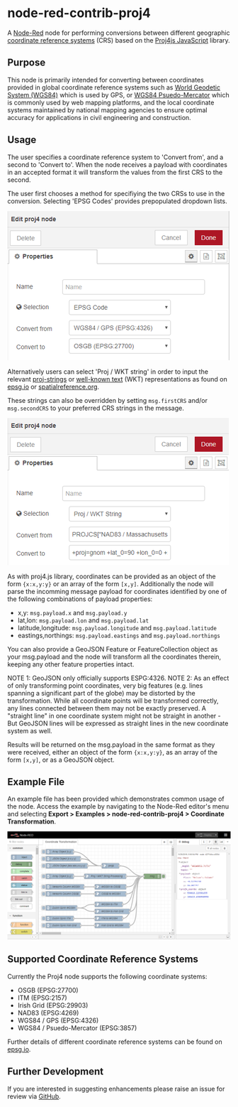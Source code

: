 # node-red-contrib-proj4
A [Node-Red](https://nodered.org/) node for performing conversions between different geographic [coordinate reference systems](https://en.wikipedia.org/wiki/Spatial_reference_system) (CRS) based on the [Proj4js JavaScript](http://proj4js.org/) library.

## Purpose
This node is primarily intended for converting between coordinates provided in global coordinate reference systems such as [World Geodetic System (WGS84)](https://en.wikipedia.org/wiki/World_Geodetic_System) which is used by GPS, or [WGS84 Psuedo-Mercator](https://en.wikipedia.org/wiki/Web_Mercator_projection) which is commonly used by web mapping platforms, and the local coordinate systems maintained by national mapping agencies to ensure optimal accuracy for applications in civil engineering and construction.

## Usage
The user specifies a coordinate reference system to 'Convert from', and a second to 'Convert to'. When the node receives a payload with coordinates in an accepted format it will transform the values from the first CRS to the second.

The user first chooses a method for specifiying the two CRSs to use in the conversion. Selecting 'EPSG Codes' provides prepopulated dropdown lists. 

![EPSG Code](images/EPSG_Code.PNG)

Alternatively users can select 'Proj / WKT string' in order to input the relevant [proj-strings](https://proj.org/usage/quickstart.html) or [well-known text](https://en.wikipedia.org/wiki/Well-known_text_representation_of_coordinate_reference_systems) (WKT) representations as found on [epsg.io](http://epsg.io/) or [spatialreference.org](https://spatialreference.org/).

These strings can also be overridden by setting `msg.firstCRS` and/or `msg.secondCRS` to your preferred CRS strings in the message. 

![Proj WKT String](images/Proj_WKT_String.PNG)

As with proj4.js library, coordinates can be provided as an object of the form `{x:x,y:y}` or an array of the form `[x,y]`. Additionally the node will parse the incomming message payload for coordinates identified by one of the following combinations of payload properties:
- x,y: `msg.payload.x` and `msg.payload.y`
- lat,lon: `msg.payload.lon` and `msg.payload.lat`
- latitude,longitude: `msg.payload.longitude` and `msg.payload.latitude`
- eastings,northings: `msg.payload.eastings` and `msg.payload.northings`

You can also provide a GeoJSON Feature or FeatureCollection object as your msg.payload and the node will transform all the coordinates therein, keeping any other feature properties intact. 

NOTE 1: GeoJSON only officially supports ESPG:4326. 
NOTE 2: As an effect of only transforming point coordinates, very big features (e.g. lines spanning a significant part of the globe) may be distorted by the transformation. While all coordinate points will be transformed correctly, any lines connected between them may not be exactly preserved. A "straight line" in one coordinate system might not be straight in another - But GeoJSON lines will be expressed as straight lines in the new coordinate system as well.

Results will be returned on the msg.payload in the same format as they were received, either an object of the form `{x:x,y:y}`, as an array of the form `[x,y]`, or as a GeoJSON object.

## Example File
An example file has been provided which demonstrates common usage of the node. Access the example by navigating to the Node-Red editor's menu and selecting **Export > Examples > node-red-contrib-proj4 > Coordinate Transformation**.

![Example Flow](images/Example_Flow.PNG)

## Supported Coordinate Reference Systems
Currently the Proj4 node supports the following coordinate systems:
- OSGB (EPSG:27700)
- ITM (EPSG:2157)
- Irish Grid (EPSG:29903)
- NAD83 (EPSG:4269)
- WGS84 / GPS (EPSG:4326)
- WGS84 / Psuedo-Mercator (EPSG:3857)

Further details of different coordinate reference systems can be found on [epsg.io](https://epsg.io/).

## Further Development 
If you are interested in suggesting enhancements please raise an issue for review via [GitHub](https://github.com/virtualarchitectures/node-red-contrib-proj4). 
